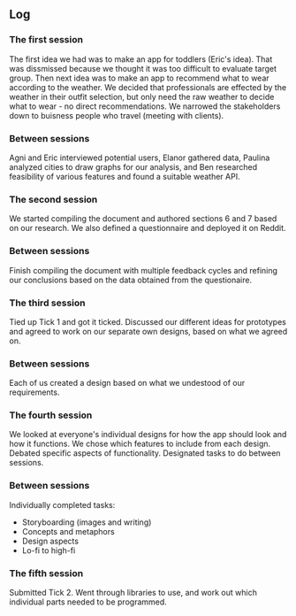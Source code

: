 ## Log

### The first session 
The first idea we had was to make an app for toddlers (Eric's idea). That was dissmissed because we thought it was too difficult to evaluate target group. Then next idea was to make an app to recommend what to wear according to the weather. We decided that professionals are effected by the weather in their outfit selection, but only need the raw weather to decide what to wear - no direct recommendations. We narrowed the stakeholders down to buisness people who travel (meeting with clients).

### Between sessions
Agni and Eric interviewed potential users, Elanor gathered data, Paulina analyzed cities to draw graphs for our analysis, and Ben researched feasibility of various features and found a suitable weather API.

### The second session 
We started compiling the document and authored sections 6 and 7 based on our research. We also defined a questionnaire and deployed it on Reddit.

### Between sessions
Finish compiling the document with multiple feedback cycles and refining our conclusions based on the data obtained from the questionaire.

### The third session
Tied up Tick 1 and got it ticked. Discussed our different ideas for prototypes and agreed to work on our separate own designs, based on what we agreed on.

### Between sessions
Each of us created a design based on what we undestood of our requirements.

### The fourth session
We looked at everyone's individual designs for how the app should look and how it functions. We chose which features to include from each design.
Debated specific aspects of functionality.
Designated tasks to do between sessions.

### Between sessions
Individually completed tasks:
- Storyboarding (images and writing)
- Concepts and metaphors
- Design aspects
- Lo-fi to high-fi

### The fifth session
Submitted Tick 2.
Went through libraries to use, and work out which individual parts needed to be programmed.

